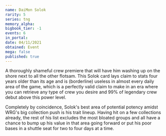 ```yaml
---
name: DaiMon Solok
rarity: 5
series: tng
memory_alpha:
bigbook_tier: -1
events: 6
in_portal:
date: 04/11/2021
obtained: Event
mega: false
published: true
---
```


A thoroughly shameful crew premiere that will have him washing up on the shore next to all the other flotsam. This Solok card lays claim to stats four years older than its age and is (borderline) useless in almost every daily area of the game, which is a perfectly valid claim to make in an era where you can retrieve any type of crew you desire and 99% of legendary crew debut above this power level.

Completely by coincidence, Solok's best area of potential potency amidst WRG's big collection push is his trait lineup. Having hit on a few collections already, the rest of his list excludes the most bloated groups and all have a chance to bump up his value in that area going forward or put his poor bases in a shuttle seat for two to four days at a time.
